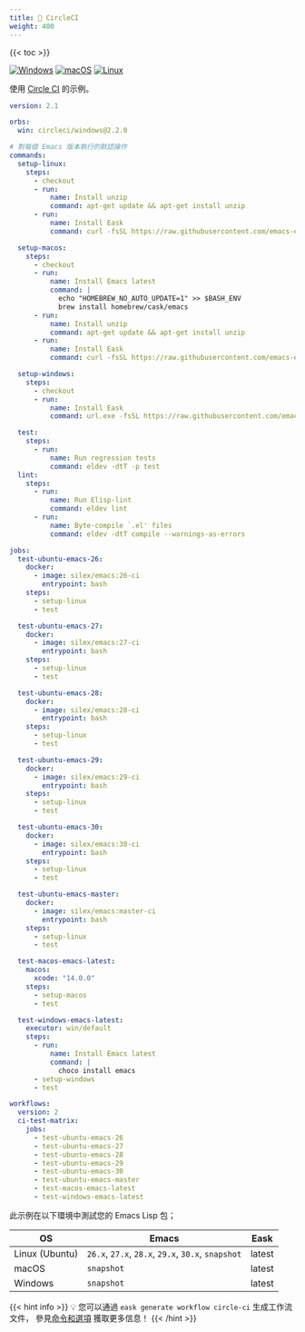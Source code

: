 ```yaml
---
title: 💠 CircleCI
weight: 400
---
```


{{< toc >}}

[![Windows](https://img.shields.io/badge/-Windows-lightblue?logo=windows&style=flat&logoColor=blue)](#)
[![macOS](https://img.shields.io/badge/-macOS-lightgrey?logo=apple&style=flat&logoColor=white)](#)
[![Linux](https://img.shields.io/badge/-Linux-fcc624?logo=linux&style=flat&logoColor=black)](#)

使用 [Circle CI](https://circleci.com/) 的示例。

```yml
version: 2.1

orbs:
  win: circleci/windows@2.2.0

# 對每個 Emacs 版本執行的默認操作
commands:
  setup-linux:
    steps:
      - checkout
      - run:
          name: Install unzip
          command: apt-get update && apt-get install unzip
      - run:
          name: Install Eask
          command: curl -fsSL https://raw.githubusercontent.com/emacs-eask/cli/master/webinstall/install.sh | sh

  setup-macos:
    steps:
      - checkout
      - run:
          name: Install Emacs latest
          command: |
            echo "HOMEBREW_NO_AUTO_UPDATE=1" >> $BASH_ENV
            brew install homebrew/cask/emacs
      - run:
          name: Install unzip
          command: apt-get update && apt-get install unzip
      - run:
          name: Install Eask
          command: curl -fsSL https://raw.githubusercontent.com/emacs-eask/cli/master/webinstall/install.sh | sh

  setup-windows:
    steps:
      - checkout
      - run:
          name: Install Eask
          command: url.exe -fsSL https://raw.githubusercontent.com/emacs-eask/cli/master/webinstall/install.bat | cmd /Q

  test:
    steps:
      - run:
          name: Run regression tests
          command: eldev -dtT -p test
  lint:
    steps:
      - run:
          name: Run Elisp-lint
          command: eldev lint
      - run:
          name: Byte-compile `.el' files
          command: eldev -dtT compile --warnings-as-errors

jobs:
  test-ubuntu-emacs-26:
    docker:
      - image: silex/emacs:26-ci
        entrypoint: bash
    steps:
      - setup-linux
      - test

  test-ubuntu-emacs-27:
    docker:
      - image: silex/emacs:27-ci
        entrypoint: bash
    steps:
      - setup-linux
      - test

  test-ubuntu-emacs-28:
    docker:
      - image: silex/emacs:28-ci
        entrypoint: bash
    steps:
      - setup-linux
      - test

  test-ubuntu-emacs-29:
    docker:
      - image: silex/emacs:29-ci
        entrypoint: bash
    steps:
      - setup-linux
      - test

  test-ubuntu-emacs-30:
    docker:
      - image: silex/emacs:30-ci
        entrypoint: bash
    steps:
      - setup-linux
      - test

  test-ubuntu-emacs-master:
    docker:
      - image: silex/emacs:master-ci
        entrypoint: bash
    steps:
      - setup-linux
      - test

  test-macos-emacs-latest:
    macos:
      xcode: "14.0.0"
    steps:
      - setup-macos
      - test

  test-windows-emacs-latest:
    executor: win/default
    steps:
      - run:
          name: Install Emacs latest
          command: |
            choco install emacs
      - setup-windows
      - test

workflows:
  version: 2
  ci-test-matrix:
    jobs:
      - test-ubuntu-emacs-26
      - test-ubuntu-emacs-27
      - test-ubuntu-emacs-28
      - test-ubuntu-emacs-29
      - test-ubuntu-emacs-30
      - test-ubuntu-emacs-master
      - test-macos-emacs-latest
      - test-windows-emacs-latest
```

此示例在以下環境中測試您的 Emacs Lisp 包；

| OS             | Emacs                                              | Eask   |
|----------------|----------------------------------------------------|--------|
| Linux (Ubuntu) | `26.x`, `27.x`, `28.x`, `29.x`, `30.x`, `snapshot` | latest |
| macOS          | `snapshot`                                         | latest |
| Windows        | `snapshot`                                         | latest |

{{< hint info >}}
💡 您可以通過 `eask generate workflow circle-ci` 生成工作流文件，
參見[命令和選項](https://emacs-eask.github.io/Getting-Started/Commands-and-options/#-eask-generate-workflow-circle-ci)
獲取更多信息！
{{< /hint >}}
